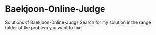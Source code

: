 # Baekjoon-Online-Judge
Solutions of Baekjoon-Online-Judge
Search for my solution in the range folder of the problem you want to find
